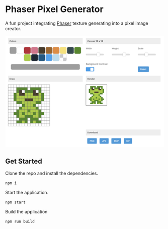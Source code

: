 # Phaser Pixel Generator
A fun project integrating [Phaser](https://phaser.io/) texture generating into a pixel image creator.

![alt text](./git_images/screen_shot.png "Screen shot")

## Get Started

Clone the repo and install the dependencies.

```
npm i
```

Start the application.

```
npm start
```

Build the application

```
npm run build
```
